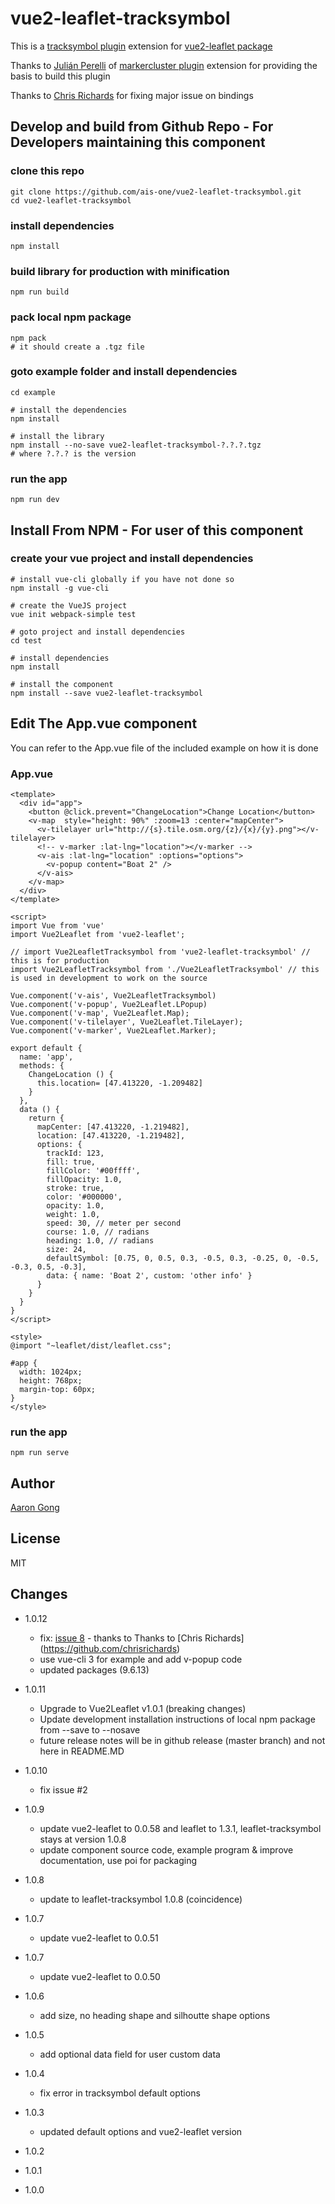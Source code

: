 # vue2-leaflet-tracksymbol

This is a [tracksymbol plugin](https://github.com/lethexa/leaflet-tracksymbol) extension for [vue2-leaflet package](https://github.com/KoRiGaN/Vue2Leaflet)

Thanks to [Julián Perelli](https://jperelli.com.ar/) of [markercluster plugin](https://github.com/Leaflet/Leaflet.markercluster) extension for providing the basis to build this plugin

Thanks to [Chris Richards](https://github.com/chrisrichards) for fixing major issue on bindings

## Develop and build from Github Repo - For Developers maintaining this component

### clone this repo
    git clone https://github.com/ais-one/vue2-leaflet-tracksymbol.git
    cd vue2-leaflet-tracksymbol

### install dependencies
    npm install

### build library for production with minification
    npm run build

### pack local npm package
    npm pack
    # it should create a .tgz file

### goto example folder and install dependencies
    cd example

    # install the dependencies
    npm install

    # install the library
    npm install --no-save vue2-leaflet-tracksymbol-?.?.?.tgz
    # where ?.?.? is the version

### run the app
    npm run dev


## Install From NPM - For user of this component

### create your vue project and install dependencies
    # install vue-cli globally if you have not done so
    npm install -g vue-cli

    # create the VueJS project
    vue init webpack-simple test

    # goto project and install dependencies
    cd test

    # install dependencies
    npm install

    # install the component
    npm install --save vue2-leaflet-tracksymbol

## Edit The App.vue component

You can refer to the App.vue file of the included example on how it is done

### App.vue
    <template>
      <div id="app">
        <button @click.prevent="ChangeLocation">Change Location</button>
        <v-map  style="height: 90%" :zoom=13 :center="mapCenter">
          <v-tilelayer url="http://{s}.tile.osm.org/{z}/{x}/{y}.png"></v-tilelayer>
          <!-- v-marker :lat-lng="location"></v-marker -->
          <v-ais :lat-lng="location" :options="options">
            <v-popup content="Boat 2" />
          </v-ais>
        </v-map>
      </div>
    </template>

    <script>
    import Vue from 'vue'
    import Vue2Leaflet from 'vue2-leaflet';

    // import Vue2LeafletTracksymbol from 'vue2-leaflet-tracksymbol' // this is for production
    import Vue2LeafletTracksymbol from './Vue2LeafletTracksymbol' // this is used in development to work on the source

    Vue.component('v-ais', Vue2LeafletTracksymbol)
    Vue.component('v-popup', Vue2Leaflet.LPopup)
    Vue.component('v-map', Vue2Leaflet.Map);
    Vue.component('v-tilelayer', Vue2Leaflet.TileLayer);
    Vue.component('v-marker', Vue2Leaflet.Marker);

    export default {
      name: 'app',
      methods: {
        ChangeLocation () {
          this.location= [47.413220, -1.209482]
        }
      },
      data () {
        return {
          mapCenter: [47.413220, -1.219482],
          location: [47.413220, -1.219482],
          options: {
            trackId: 123,
            fill: true,
            fillColor: '#00ffff',
            fillOpacity: 1.0,
            stroke: true,
            color: '#000000',
            opacity: 1.0,
            weight: 1.0,
            speed: 30, // meter per second
            course: 1.0, // radians
            heading: 1.0, // radians
            size: 24,
            defaultSymbol: [0.75, 0, 0.5, 0.3, -0.5, 0.3, -0.25, 0, -0.5, -0.3, 0.5, -0.3],
            data: { name: 'Boat 2', custom: 'other info' }
          }
        }
      }
    }
    </script>

    <style>
    @import "~leaflet/dist/leaflet.css";

    #app {
      width: 1024px;
      height: 768px;
      margin-top: 60px;
    }
    </style>

### run the app
    npm run serve

## Author

[Aaron Gong](http://www.charterme.co/)

## License

MIT

## Changes

* 1.0.12
  * fix: [issue 8](https://github.com/ais-one/vue2-leaflet-tracksymbol/issues/8) - thanks to Thanks to [Chris Richards] (https://github.com/chrisrichards)
  * use vue-cli 3 for example and add v-popup code
  * updated packages (9.6.13)

* 1.0.11
  * Upgrade to Vue2Leaflet v1.0.1 (breaking changes)
  * Update development installation instructions of local npm package from --save to --nosave
  * future release notes will be in github release (master branch) and not here in README.MD
* 1.0.10
  * fix issue #2
* 1.0.9
  * update vue2-leaflet to 0.0.58 and leaflet to 1.3.1, leaflet-tracksymbol stays at version 1.0.8
  * update component source code, example program & improve documentation, use poi for packaging
* 1.0.8
  * update to leaflet-tracksymbol 1.0.8 (coincidence)
* 1.0.7
  * update vue2-leaflet to 0.0.51
* 1.0.7
  * update vue2-leaflet to 0.0.50
* 1.0.6
  * add size, no heading shape and silhoutte shape options
* 1.0.5
  * add optional data field for user custom data
* 1.0.4
  * fix error in tracksymbol default options
* 1.0.3
  * updated default options and vue2-leaflet version
* 1.0.2
* 1.0.1
* 1.0.0